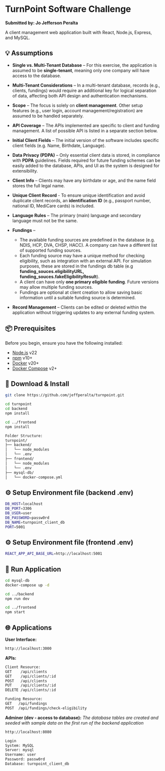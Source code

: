 # TurnPoint Software Challenge
**Submitted by: Jo Jefferson Peralta**

A client management web application built with React, Node.js, Express, and MySQL.

## 💡 Assumptions

- **Single vs. Multi-Tenant Database** – For this exercise, the application is assumed to be **single-tenant**, meaning only one company will have access to the database.
- **Multi-Tenant Considerations** – In a multi-tenant database, records (e.g., clients, fundings) would require an additional key for logical separation of data, affecting both API design and authentication mechanisms.
  
- **Scope** – The focus is solely on **client management**. Other setup features (e.g., user login, account management/registration) are assumed to be handled separately.  
- **API Coverage** – The APIs implemented are specific to client and funding management. A list of possible API is listed in a separate section below.
  
- **Initial Client Fields** – The initial version of the software includes specific client fields (e.g. Name, Birthdate, Language).
- **Data Privacy (PDPA)** – Only essential client data is stored, in compliance with **PDPA** guidelines. Fields required for future funding schemes can be easily added to the database, APIs, and UI as the system is designed for extensibility.  
- **Client Info** – Clients may have any birthdate or age, and the name field stores the full legal name.
- **Unique Client Record** - To ensure unique identification and avoid duplicate client records, an **identification ID** (e.g., passport number, national ID, MediCare cards) is included.
- **Language Rules** – The primary (main) language and secondary language must not be the same.
  
- **Fundings** –  
  - The available funding sources are predefined in the database (e.g. NDIS, HCP, DVA, CHSP, HACC). A company can have a different list of supported funding sources.
  - Each funding source may have a unique method for checking eligibility, such as integration with an external API. For simulation purposes, these are stored in the fundings db table (e.g **funding_souces.eligibilityURL, funding_souces.fakeEligibilityResult**).  
  - A client can have only **one primary eligible funding**. Future versions may allow multiple funding sources.  
  - Fundings are optional at client creation to allow saving basic information until a suitable funding source is determined.  
 
- **Record Management** – Clients can be edited or deleted within the application without triggering updates to any external funding system.  

## 📦 Prerequisites
Before you begin, ensure you have the following installed:
- [Node.js](https://nodejs.org/) v22  
- [npm](https://www.npmjs.com/) v10+
- [Docker](https://www.docker.com/) v20+  
- [Docker Compose](https://docs.docker.com/compose/) v2+

## 💾 Download & Install
```bash
git clone https://github.com/jeffperalta/turnpoint.git

cd turnpoint
cd backend
npm install

cd ../frontend
npm install
```
```bash
Folder Structure:
turnpoint/
├── backend/
│   └── node_modules 
│   └── .env 
├── frontend/
│   └── node_modules 
│   └── .env
├── mysql-db/
│   └── docker-compose.yml
```
## ⚙️ Setup Environment file (backend .env)
```bash
DB_HOST=localhost
DB_PORT=3306
DB_USER=user
DB_PASSWORD=passw0rd
DB_NAME=turnpoint_client_db
PORT=5001
```

## ⚙️ Setup Environment file (frontend .env)
```bash
REACT_APP_API_BASE_URL=http://localhost:5001
```

## 🚀 Run Application
```bash
cd mysql-db
docker-compose up -d

cd ../backend
npm run dev

cd ../frontend
npm start
```

## 🌐 Applications
**User Interface:**
```bash
http://localhost:3000
```
**APIs:**
```bash
Client Resource:
GET    /api/clients
GET    /api/clients/:id
POST   /api/clients
PUT    /api/clients/:id
DELETE /api/clients/:id

Funding Resource:
GET   /api/fundings
POST  /api/fundings/check-eligibility
```

**Adminer (dev - access to database):**
_The database tables are created and seeded with sample data on the first run of the backend application_
```bash
http://localhost:8080

Login
System: MySQL
Server: mysql
Username: user
Password: passw0rd
Database: turnpoint_client_db
```

